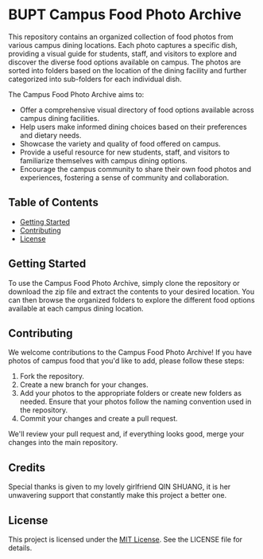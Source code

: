 # BUPT Campus Food Photo Archive

This repository contains an organized collection of food photos from various campus dining locations. Each photo captures a specific dish, providing a visual guide for students, staff, and visitors to explore and discover the diverse food options available on campus. The photos are sorted into folders based on the location of the dining facility and further categorized into sub-folders for each individual dish.

The Campus Food Photo Archive aims to:

* Offer a comprehensive visual directory of food options available across campus dining facilities.
* Help users make informed dining choices based on their preferences and dietary needs.
* Showcase the variety and quality of food offered on campus.
* Provide a useful resource for new students, staff, and visitors to familiarize themselves with campus dining options.
* Encourage the campus community to share their own food photos and experiences, fostering a sense of community and collaboration.

## Table of Contents

- [Getting Started](#getting-started)
- [Contributing](#contributing)
- [License](#license)

## Getting Started

To use the Campus Food Photo Archive, simply clone the repository or download the zip file and extract the contents to your desired location. You can then browse the organized folders to explore the different food options available at each campus dining location.

## Contributing

We welcome contributions to the Campus Food Photo Archive! If you have photos of campus food that you'd like to add, please follow these steps:

1. Fork the repository.
2. Create a new branch for your changes.
3. Add your photos to the appropriate folders or create new folders as needed. Ensure that your photos follow the naming convention used in the repository.
4. Commit your changes and create a pull request.

We'll review your pull request and, if everything looks good, merge your changes into the main repository.

## Credits 

Special thanks is given to my lovely girlfriend QIN SHUANG, it is her unwavering support that constantly make this project a better one.

## License

This project is licensed under the [MIT License](https://en.wikipedia.org/wiki/MIT_License). See the LICENSE file for details.
